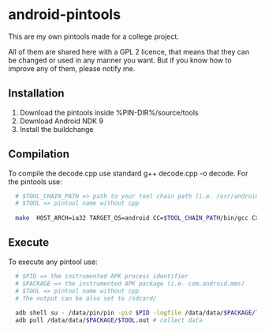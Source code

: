 android-pintools
================

This are my own pintools made for a college project.

All of them are shared here with a GPL 2 licence, that means that they can be changed or used in any manner you want. But if you know how to improve any of them, please notify me.


## Installation

1. Download the pintools inside %PIN-DIR%/source/tools
2. Download Android NDK 9
3. Install the buildchange

## Compilation

To compile the decode.cpp use standard g++ decode.cpp -o decode.
For the pintools use: 
``` bash
  # $TOOL_CHAIN_PATH => path to your tool chain path (i.e. /usr/android)
  # $TOOL => pintool name without cpp
  
  make  HOST_ARCH=ia32 TARGET_OS=android CC=$TOOL_CHAIN_PATH/bin/gcc CXX=/$TOOL_CHAIN_PATH/bin/g++ obj-ia32/$TOOL.so
```

## Execute

To execute any pintool use:
``` bash
  # $PID => the instrumented APK process identifier
  # $PACKAGE => the instrumented APK package (i.e. com.android.mms)
  # $TOOL => pintool name without cpp
  # The output can be also set to /sdcard/
  
  adb shell su - /data/pin/pin -pid $PID -logfile /data/data/$PACKAGE/log.out -t /data/pin/obj-ia32/$TOOL.so -o /data/data/$PACKAGE/$TOOL.out -logfile /data/data/$PACKAGE/$TOOL.log
  adb pull /data/data/$PACKAGE/$TOOL.out # collect data
```
